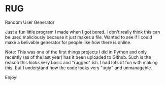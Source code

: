 # RUG
Random User Generator

Just a fun little program I made when I got bored. I don't really think this can be used maliciously because it just makes a file. 
Wanted to see if I could make a belivable generator for people like how there is online. 


Note: This was one of the first things projects I did in Python and only recently (as of the last year) has it been uploaded to Github. Such is the reason this looks very basic and "rugged" ish. I had lots of fun with making this, but I understand how the code looks very "ugly" and unmanagable. 

Enjoy!
